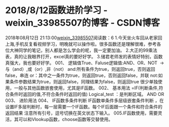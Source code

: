 # 2018/8/12函数进阶学习 - weixin_33985507的博客 - CSDN博客
2018年08月12日 21:13:00[weixin_33985507](https://me.csdn.net/weixin_33985507)阅读数：6
1.今天坐火车回从老家回上海,手机反复看视频学习，明晚就可以操作啦。很多函数还是理解很难，参考各位大神同学的笔记，别人都是怎么学会的呢，我一定要加油。
2.大正的99乘法表，真的让我眼界打开，excel真的要好好学。
3.储君老师发的表情好特别，函数真强大，我也要好好学。
001、 逻辑值True、Faluse逻辑值:AND、OR、NOT   →与（and）,或（or）,非（not）
and:所有条件为true，则返回true，否则返回false，串连
or：其中之一条件为true，则返回true，否则返回false，并联
not:如果条件参数结果为true，则返回false，同理结果为false，则返回true 很少单独使用，一般与其他函数嵌套使用，尤其是IF函数。
002、 基本用法
=IF(判断条件,符合条件时返回的值,不符合条件时返回的值)
Logical_test ：是判断区域。
AND
OR
003、 进阶用法
004、 IF函数多条件判断
IF函数单条件多层级嵌套条件判断 ，在设置IF多层判断时，每一层需要一个IF函数。每个IF后面跟一个条件和符合条件的返回结果
注意所有引号，逗号切换在英文状态下输入。
005.IF函数使用，需要灵活，其可以和Vlookup函数，choose函数等交替使用。
